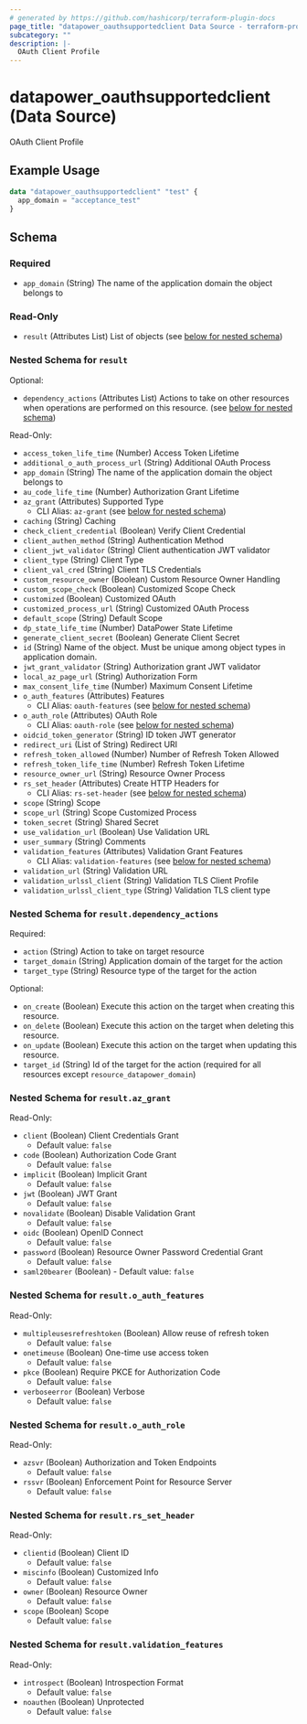 ```yaml
---
# generated by https://github.com/hashicorp/terraform-plugin-docs
page_title: "datapower_oauthsupportedclient Data Source - terraform-provider-datapower"
subcategory: ""
description: |-
  OAuth Client Profile
---
```


# datapower_oauthsupportedclient (Data Source)

OAuth Client Profile

## Example Usage

```terraform
data "datapower_oauthsupportedclient" "test" {
  app_domain = "acceptance_test"
}
```

<!-- schema generated by tfplugindocs -->
## Schema

### Required

- `app_domain` (String) The name of the application domain the object belongs to

### Read-Only

- `result` (Attributes List) List of objects (see [below for nested schema](#nestedatt--result))

<a id="nestedatt--result"></a>
### Nested Schema for `result`

Optional:

- `dependency_actions` (Attributes List) Actions to take on other resources when operations are performed on this resource. (see [below for nested schema](#nestedatt--result--dependency_actions))

Read-Only:

- `access_token_life_time` (Number) Access Token Lifetime
- `additional_o_auth_process_url` (String) Additional OAuth Process
- `app_domain` (String) The name of the application domain the object belongs to
- `au_code_life_time` (Number) Authorization Grant Lifetime
- `az_grant` (Attributes) Supported Type
  - CLI Alias: `az-grant` (see [below for nested schema](#nestedatt--result--az_grant))
- `caching` (String) Caching
- `check_client_credential` (Boolean) Verify Client Credential
- `client_authen_method` (String) Authentication Method
- `client_jwt_validator` (String) Client authentication JWT validator
- `client_type` (String) Client Type
- `client_val_cred` (String) Client TLS Credentials
- `custom_resource_owner` (Boolean) Custom Resource Owner Handling
- `custom_scope_check` (Boolean) Customized Scope Check
- `customized` (Boolean) Customized OAuth
- `customized_process_url` (String) Customized OAuth Process
- `default_scope` (String) Default Scope
- `dp_state_life_time` (Number) DataPower State Lifetime
- `generate_client_secret` (Boolean) Generate Client Secret
- `id` (String) Name of the object. Must be unique among object types in application domain.
- `jwt_grant_validator` (String) Authorization grant JWT validator
- `local_az_page_url` (String) Authorization Form
- `max_consent_life_time` (Number) Maximum Consent Lifetime
- `o_auth_features` (Attributes) Features
  - CLI Alias: `oauth-features` (see [below for nested schema](#nestedatt--result--o_auth_features))
- `o_auth_role` (Attributes) OAuth Role
  - CLI Alias: `oauth-role` (see [below for nested schema](#nestedatt--result--o_auth_role))
- `oidcid_token_generator` (String) ID token JWT generator
- `redirect_uri` (List of String) Redirect URI
- `refresh_token_allowed` (Number) Number of Refresh Token Allowed
- `refresh_token_life_time` (Number) Refresh Token Lifetime
- `resource_owner_url` (String) Resource Owner Process
- `rs_set_header` (Attributes) Create HTTP Headers for
  - CLI Alias: `rs-set-header` (see [below for nested schema](#nestedatt--result--rs_set_header))
- `scope` (String) Scope
- `scope_url` (String) Scope Customized Process
- `token_secret` (String) Shared Secret
- `use_validation_url` (Boolean) Use Validation URL
- `user_summary` (String) Comments
- `validation_features` (Attributes) Validation Grant Features
  - CLI Alias: `validation-features` (see [below for nested schema](#nestedatt--result--validation_features))
- `validation_url` (String) Validation URL
- `validation_urlssl_client` (String) Validation TLS Client Profile
- `validation_urlssl_client_type` (String) Validation TLS client type

<a id="nestedatt--result--dependency_actions"></a>
### Nested Schema for `result.dependency_actions`

Required:

- `action` (String) Action to take on target resource
- `target_domain` (String) Application domain of the target for the action
- `target_type` (String) Resource type of the target for the action

Optional:

- `on_create` (Boolean) Execute this action on the target when creating this resource.
- `on_delete` (Boolean) Execute this action on the target when deleting this resource.
- `on_update` (Boolean) Execute this action on the target when updating this resource.
- `target_id` (String) Id of the target for the action (required for all resources except `resource_datapower_domain`)


<a id="nestedatt--result--az_grant"></a>
### Nested Schema for `result.az_grant`

Read-Only:

- `client` (Boolean) Client Credentials Grant
  - Default value: `false`
- `code` (Boolean) Authorization Code Grant
  - Default value: `false`
- `implicit` (Boolean) Implicit Grant
  - Default value: `false`
- `jwt` (Boolean) JWT Grant
  - Default value: `false`
- `novalidate` (Boolean) Disable Validation Grant
  - Default value: `false`
- `oidc` (Boolean) OpenID Connect
  - Default value: `false`
- `password` (Boolean) Resource Owner Password Credential Grant
  - Default value: `false`
- `saml20bearer` (Boolean) - Default value: `false`


<a id="nestedatt--result--o_auth_features"></a>
### Nested Schema for `result.o_auth_features`

Read-Only:

- `multipleusesrefreshtoken` (Boolean) Allow reuse of refresh token
  - Default value: `false`
- `onetimeuse` (Boolean) One-time use access token
  - Default value: `false`
- `pkce` (Boolean) Require PKCE for Authorization Code
  - Default value: `false`
- `verboseerror` (Boolean) Verbose
  - Default value: `false`


<a id="nestedatt--result--o_auth_role"></a>
### Nested Schema for `result.o_auth_role`

Read-Only:

- `azsvr` (Boolean) Authorization and Token Endpoints
  - Default value: `false`
- `rssvr` (Boolean) Enforcement Point for Resource Server
  - Default value: `false`


<a id="nestedatt--result--rs_set_header"></a>
### Nested Schema for `result.rs_set_header`

Read-Only:

- `clientid` (Boolean) Client ID
  - Default value: `false`
- `miscinfo` (Boolean) Customized Info
  - Default value: `false`
- `owner` (Boolean) Resource Owner
  - Default value: `false`
- `scope` (Boolean) Scope
  - Default value: `false`


<a id="nestedatt--result--validation_features"></a>
### Nested Schema for `result.validation_features`

Read-Only:

- `introspect` (Boolean) Introspection Format
  - Default value: `false`
- `noauthen` (Boolean) Unprotected
  - Default value: `false`
